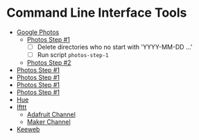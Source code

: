 Command Line Interface Tools
============================
  + [Google Photos](#castnow)
    - [Photos Step #1](#adafruit-channel)
      - [ ] Delete directories who no start with 'YYYY-MM-DD ...' 
      - [ ] Run script ```photos-step-1```
    - [Photos Step #2](#maker-channel)
  + [Photos Step #1](#dropbox-uploader)
  + [Photos Step #1](#drive)
  + [Photos Step #1](#flickr-uploader)
  + [Photos Step #1](#gmusicapi-scripts)
  + [Hue](#hue-cli)
  + [Ifttt](#ifttt)
    - [Adafruit Channel](#adafruit-channel)
    - [Maker Channel](#maker-channel)
  + [Keeweb](#keeweb)
